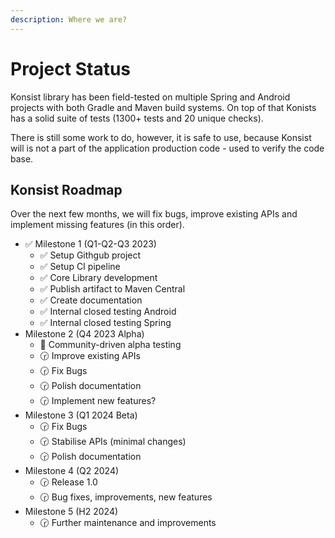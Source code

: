 ```yaml
---
description: Where we are?
---
```


# Project Status

Konsist library has been field-tested on multiple Spring and Android projects with both Gradle and Maven build systems. On top of that Konists has a solid suite of tests (1300+ tests and 20 unique checks).

There is still some work to do, however, it is safe to use, because Konsist will is not a part of the application production code - used to verify the code base.

## Konsist Roadmap

Over the next few months, we will fix bugs, improve existing APIs and implement missing features (in this order).

* ✅ Milestone 1 (Q1-Q2-Q3 2023)
  * ✅ Setup Githgub project
  * ✅ Setup CI pipeline
  * ✅ Core Library development
  * ✅ Publish artifact to Maven Central
  * ✅ Create documentation
  * ✅ Internal closed testing Android
  * ✅ Internal closed testing Spring
* Milestone 2 (Q4 2023 Alpha)
  * 🚀 Community-driven alpha testing
  * 🕝 Improve existing APIs&#x20;
  * 🕝 Fix Bugs
  * 🕝 Polish documentation
  * 🕝 Implement new features?&#x20;
* Milestone 3 (Q1 2024 Beta)
  * 🕝 Fix Bugs
  * 🕝 Stabilise APIs (minimal changes)
  * 🕝 Polish documentation
* Milestone 4 (Q2 2024)
  * 🕝 Release 1.0
  * 🕝 Bug fixes, improvements, new features
* Milestone 5 (H2 2024)
  * 🕝 Further maintenance and improvements
